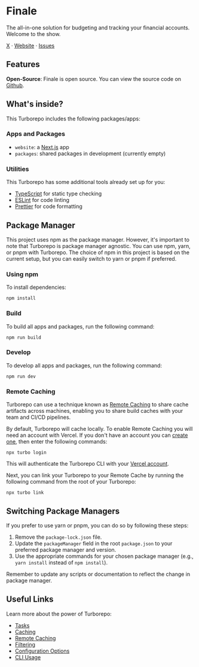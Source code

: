 # Finale

The all-in-one solution for budgeting and tracking your financial accounts. Welcome to the show.

[X](https://x.com/finalehq) · [Website](https://finale.so) · [Issues](https://github.com/finaleso/finale/issues)

## Features

**Open-Source**: Finale is open source. You can view the source code on [Github](https://github.com/finaleso/finale).

## What's inside?

This Turborepo includes the following packages/apps:

### Apps and Packages

- `website`: a [Next.js](https://nextjs.org/) app
- `packages`: shared packages in development (currently empty)

### Utilities

This Turborepo has some additional tools already set up for you:

- [TypeScript](https://www.typescriptlang.org/) for static type checking
- [ESLint](https://eslint.org/) for code linting
- [Prettier](https://prettier.io) for code formatting

## Package Manager

This project uses npm as the package manager. However, it's important to note that Turborepo is package manager agnostic. You can use npm, yarn, or pnpm with Turborepo. The choice of npm in this project is based on the current setup, but you can easily switch to yarn or pnpm if preferred.

### Using npm

To install dependencies:

```
npm install
```

### Build

To build all apps and packages, run the following command:

```
npm run build
```

### Develop

To develop all apps and packages, run the following command:

```
npm run dev
```

### Remote Caching

Turborepo can use a technique known as [Remote Caching](https://turbo.build/repo/docs/core-concepts/remote-caching) to share cache artifacts across machines, enabling you to share build caches with your team and CI/CD pipelines.

By default, Turborepo will cache locally. To enable Remote Caching you will need an account with Vercel. If you don't have an account you can [create one](https://vercel.com/signup), then enter the following commands:

```
npx turbo login
```

This will authenticate the Turborepo CLI with your [Vercel account](https://vercel.com/docs/concepts/personal-accounts/overview).

Next, you can link your Turborepo to your Remote Cache by running the following command from the root of your Turborepo:

```
npx turbo link
```

## Switching Package Managers

If you prefer to use yarn or pnpm, you can do so by following these steps:

1. Remove the `package-lock.json` file.
2. Update the `packageManager` field in the root `package.json` to your preferred package manager and version.
3. Use the appropriate commands for your chosen package manager (e.g., `yarn install` instead of `npm install`).

Remember to update any scripts or documentation to reflect the change in package manager.

## Useful Links

Learn more about the power of Turborepo:

- [Tasks](https://turbo.build/repo/docs/core-concepts/monorepos/running-tasks)
- [Caching](https://turbo.build/repo/docs/core-concepts/caching)
- [Remote Caching](https://turbo.build/repo/docs/core-concepts/remote-caching)
- [Filtering](https://turbo.build/repo/docs/core-concepts/monorepos/filtering)
- [Configuration Options](https://turbo.build/repo/docs/reference/configuration)
- [CLI Usage](https://turbo.build/repo/docs/reference/command-line-reference)
